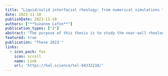 ```yaml
---
title: "Liquid/solid interfacial rheology: from numerical simulations to experiments"
date: 2023-11-10
publishDate: 2023-11-10
authors: ["**Suzanne Lafon**"]
publication_types: ["2"]
abstract: "The purpose of this thesis is to study the near-wall rheology of liquids. In particular, we are interested in the molecular mechanisms underlying slip and liquid/solid friction. To this end, we probe the temperature effect on the dynamics of liquids near the solid. In a first part, we use molecular dynamics simulations of a glass-forming model liquid to study the temperature-dependence of friction. We show that, at high temperatures, both friction and slippage are activated processes, with an energy barrier that is controlled by the liquid/solid interaction energy. On the contrary, the supercooled liquid exhibits two different behaviours: for strong liquid/solid interactions, the friction, as the viscosity, diverges in a super-Arrhenian fashion. For weaker interactions, friction is strongly reduced as the first liquid layers in contact with the wall crystallise. In a second part, we focus on friction between polystyrene semi-dilute solutions and a solid wall. First, we use neutrons reflectivity to determine the near-surface concentration profile. In particular, we show that a polymer depletion at the interface does not prevent chain adsorption onto the substrate. Then, we develop a new method to measure liquid/solid friction using a rheometer. Surprisingly, we have observed a strong shear-rate dependency of the friction coefficient, which suggests that the interfacial liquid is shear-thinning, with a typical relaxation time that is different from the bulk one. Finally, we study the adsorption kinetics of polymer melts. We show that PDMS exhibits a particularly large adsorption rate compared to other polymers, and this is attributed to the strong interaction between PDMS and the surface."
featured: true
publication: "These 2023 "
links:
  - icon_pack: fas
    icon: scroll
    name: Link
    url: 'https://hal.science/tel-04332218/'
---
```

